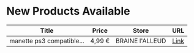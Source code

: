 # New Products Available

| Title | Price | Store | URL |
|---|---|---|---|
| manette ps3 compatible... | 4,99 € | BRAINE l'ALLEUD | [Link](https://www.cashconverters.be/fr/accessoires-jeux-video/830633-manette-ps3-compatible-filaire.html) |
